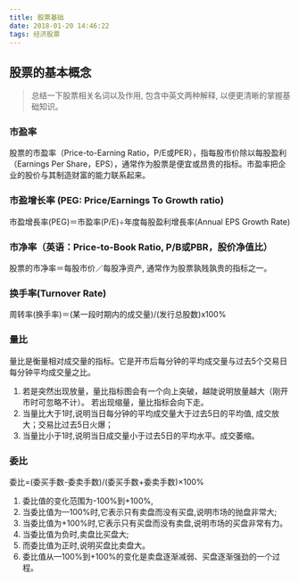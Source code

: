 ```yaml
---
title: 股票基础
date: 2018-01-20 14:46:22
tags: 经济股票
---
```


## 股票的基本概念
> 总结一下股票相关名词以及作用, 包含中英文两种解释, 以便更清晰的掌握基础知识。

### 市盈率

股票的市盈率（Price-to-Earning Ratio，P/E或PER），指每股市价除以每股盈利（Earnings Per Share，EPS），通常作为股票是便宜或昂贵的指标。市盈率把企业的股价与其制造财富的能力联系起来。

### 市盈增长率 (PEG: Price/Earnings To Growth ratio)

市盈增長率(PEG)＝市盈率(P/E)÷年度每股盈利增長率(Annual EPS Growth Rate)

### 市净率（英语：Price-to-Book Ratio, P/B或PBR，股价净值比）

股票的市净率＝每股市价／每股净资产, 通常作为股票孰贱孰贵的指标之一。


### 换手率(Turnover Rate)

周转率(换手率)＝(某一段时期内的成交量)/(发行总股数)x100%

### 量比

量比是衡量相对成交量的指标。它是开市后每分钟的平均成交量与过去5个交易日每分钟平均成交量之比。
1. 若是突然出现放量，量比指标图会有一个向上突破，越陡说明放量越大（刚开市时可忽略不计）。 若出现缩量，量比指标会向下走。
2. 当量比大于1时,说明当日每分钟的平均成交量大于过去5日的平均值, 成交放大；交易比过去5日火爆；
3. 当量比小于1时,说明当日成交量小于过去5日的平均水平。成交萎缩。

### 委比

委比=(委买手数-委卖手数)/(委买手数+委卖手数)×100%
1. 委比值的变化范围为-100%到+100%,
2. 当委比值为—100%时,它表示只有卖盘而没有买盘,说明市场的抛盘非常大;
3. 当委比值为+100%时,它表示只有买盘而没有卖盘,说明市场的买盘非常有力。
4. 当委比值为负时,卖盘比买盘大;
5. 而委比值为正时,说明买盘比卖盘大。
6. 委比值从—100%到+100%的变化是卖盘逐渐减弱、买盘逐渐强劲的一个过程。
